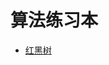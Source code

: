 # 算法练习本


* [红黑树](https://github.com/nanlong/arithmetic_ex/blob/master/lib/arithmetic/red_black_bst.ex)


